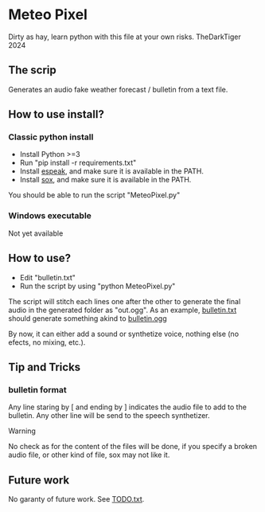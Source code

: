 # Meteo Pixel
Dirty as hay, learn python with this file at your own risks.
TheDarkTiger 2024


## The scrip
Generates an audio fake weather forecast / bulletin from a text file.

## How to use install?

### Classic python install

* Install Python >=3
* Run "pip install -r requirements.txt"
* Install [espeak](https://espeak.sourceforge.net/download.html), and make sure it is available in the PATH.
* Install [sox](https://sourceforge.net/projects/sox/files/latest/download), and make sure it is available in the PATH.

You should be able to run the script "MeteoPixel.py"

### Windows executable
Not yet available


## How to use?

* Edit "bulletin.txt"
* Run the script by using "python MeteoPixel.py"

The script will stitch each lines one after the other to generate the final audio in the generated folder as "out.ogg".
As an example, [bulletin.txt](/bulletin.txt) should generate something akind to [bulletin.ogg](/res/bulletin.ogg)

By now, it can either add a sound or synthetize voice, nothing else (no efects, no mixing, etc.).


## Tip and Tricks

### bulletin format

Any line staring by \[ and ending by \] indicates the audio file to add to the bulletin.
Any other line will be send to the speech synthetizer.

> [!WARNING]
> No check as for the content of the files will be done, if you specify a broken audio file, or other kind of file, sox may not like it.


## Future work
No garanty of future work.
See [TODO.txt](/TODO.txt).
